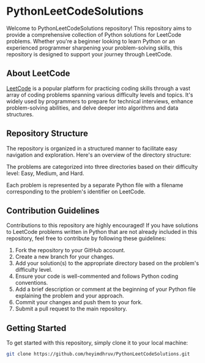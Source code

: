 # PythonLeetCodeSolutions

Welcome to PythonLeetCodeSolutions repository! This repository aims to provide a comprehensive collection of Python solutions for LeetCode problems. Whether you're a beginner looking to learn Python or an experienced programmer sharpening your problem-solving skills, this repository is designed to support your journey through LeetCode.

## About LeetCode

[LeetCode](https://leetcode.com/) is a popular platform for practicing coding skills through a vast array of coding problems spanning various difficulty levels and topics. It's widely used by programmers to prepare for technical interviews, enhance problem-solving abilities, and delve deeper into algorithms and data structures.

## Repository Structure

The repository is organized in a structured manner to facilitate easy navigation and exploration. Here's an overview of the directory structure:

The problems are categorized into three directories based on their difficulty level: 
Easy, Medium, and Hard. 

Each problem is represented by a separate Python file with a filename corresponding to the problem's identifier on LeetCode.

## Contribution Guidelines

Contributions to this repository are highly encouraged! If you have solutions to LeetCode problems written in Python that are not already included in this repository, feel free to contribute by following these guidelines:

1. Fork the repository to your GitHub account.
2. Create a new branch for your changes.
3. Add your solution(s) to the appropriate directory based on the problem's difficulty level.
4. Ensure your code is well-commented and follows Python coding conventions.
5. Add a brief description or comment at the beginning of your Python file explaining the problem and your approach.
6. Commit your changes and push them to your fork.
7. Submit a pull request to the main repository.


## Getting Started

To get started with this repository, simply clone it to your local machine:

```bash
git clone https://github.com/heyimdhruv/PythonLeetCodeSolutions.git
